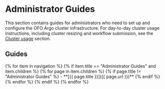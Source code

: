 # Administrator Guides

This section contains guides for administrators who need to set up and configure the OFO Argo
cluster infrastructure.  For day-to-day cluster usage instructions, including cluster resizing and
workflow submission, see the [Cluster usage](../usage) section.

## Guides

<div class="grid cards" markdown>
{% for item in navigation %}
{% if item.title == "Administrator Guides" and item.children %}
{% for page in item.children %}
{% if page.title != "Administrator Guides" %}
-   **[{{ page.title }}]({{ page.url }})**
{% endif %}
{% endfor %}
{% endif %}
{% endfor %}
</div>

